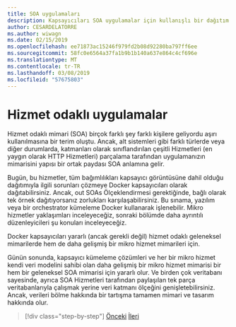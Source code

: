 ```yaml
---
title: SOA uygulamaları
description: Kapsayıcıları SOA uygulamalar için kullanışlı bir dağıtım seçeneği de olabilir aklınızda size aittir.
author: CESARDELATORRE
ms.author: wiwagn
ms.date: 02/15/2019
ms.openlocfilehash: ee71873ac15246f979fd2b08d92280ba797ff6ee
ms.sourcegitcommit: 58fc0e6564a37fa1b9b1b140a637e864c4cf696e
ms.translationtype: MT
ms.contentlocale: tr-TR
ms.lasthandoff: 03/08/2019
ms.locfileid: "57675803"
---
```

# <a name="service-oriented-applications"></a>Hizmet odaklı uygulamalar

Hizmet odaklı mimari (SOA) birçok farklı şey farklı kişilere geliyordu aşırı kullanılmasına bir terim oluştu. Ancak, alt sistemleri gibi farklı türlerde veya diğer durumlarda, katmanları olarak sınıflandırılan çeşitli Hizmetleri (en yaygın olarak HTTP Hizmetleri) parçalama tarafından uygulamanızın mimarisini yapısı bir ortak paydası SOA anlamına gelir.

Bugün, bu hizmetler, tüm bağımlılıkları kapsayıcı görüntüsüne dahil olduğu dağıtımıyla ilgili sorunları çözmeye Docker kapsayıcıları olarak dağıtabilirsiniz. Ancak, out SOAs Ölçeklendirmesi gerektiğinde, bağlı olarak tek örnek dağıtıyorsanız zorlukları karşılaşabilirsiniz. Bu sınama, yazılım veya bir orchestrator kümeleme Docker kullanarak işlenebilir. Mikro hizmetler yaklaşımları inceleyeceğiz, sonraki bölümde daha ayrıntılı düzenleyicileri şu konuları inceleyeceğiz.

Docker kapsayıcıları yararlı (ancak gerekli değil) hizmet odaklı geleneksel mimarilerde hem de daha gelişmiş bir mikro hizmet mimarileri için.

Günün sonunda, kapsayıcı kümeleme çözümleri ve her bir mikro hizmet kendi veri modelini sahibi olan daha gelişmiş bir mikro hizmet mimarisi bir hem bir geleneksel SOA mimarisi için yararlı olur. Ve birden çok veritabanı sayesinde, ayrıca SOA Hizmetleri tarafından paylaşılan tek parça veritabanlarıyla çalışmak yerine veri katmanı ölçeğini genişletebilirsiniz. Ancak, verileri bölme hakkında bir tartışma tamamen mimari ve tasarım hakkında olur.

>[!div class="step-by-step"]
>[Önceki](state-and-data-in-docker-applications.md)
>[İleri](orchestrate-high-scalability-availability.md)
